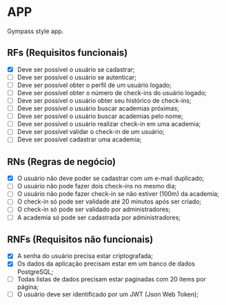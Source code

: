 # APP

Gympass style app.

## RFs (Requisitos funcionais)

- [x] Deve ser possível o usuário se cadastrar;
- [ ] Deve ser possível o usuário se autenticar;
- [ ] Deve ser possível obter o perfil de um usuário logado;
- [ ] Deve ser possível obter o número de check-ins do usuário logado;
- [ ] Deve ser possível o usuário obter seu histórico de check-ins;
- [ ] Deve ser possível o usuário buscar academias próximas;
- [ ] Deve ser possível o usuário buscar academias pelo nome;
- [ ] Deve ser possível o usuário realizar check-in em uma academia;
- [ ] Deve ser possível validar o check-in de um usuário;
- [ ] Deve ser possível cadastrar uma academia;

## RNs (Regras de negócio)

- [x] O usuário não deve poder se cadastrar com um e-mail duplicado;
- [ ] O usuário não pode fazer dois check-ins no mesmo dia;
- [ ] O usuário não pode fazer check-in se não estiver (100m) da academia;
- [ ] O check-in só pode ser validade até 20 minutos após ser criado;
- [ ] O check-in só pode ser validado por administradores;
- [ ] A academia só pode ser cadastrada por administradores;

## RNFs (Requisitos não funcionais)

- [x] A senha do usuário precisa estar criptografada;
- [x] Os dados da aplicação precisam estar em um banco de dados PostgreSQL;
- [ ] Todas listas de dados precisam estar paginadas com 20 items por página;
- [ ] O usuário deve ser identificado por um JWT (Json Web Token);
